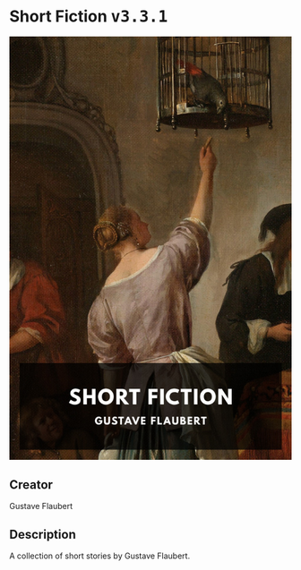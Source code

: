 
# Short Fiction <kbd>v3.3.1</kbd>

<center>
  <img src="./cover-1024.jpg"/>
</center>

## Creator
Gustave Flaubert

## Description
A collection of short stories by Gustave Flaubert.
